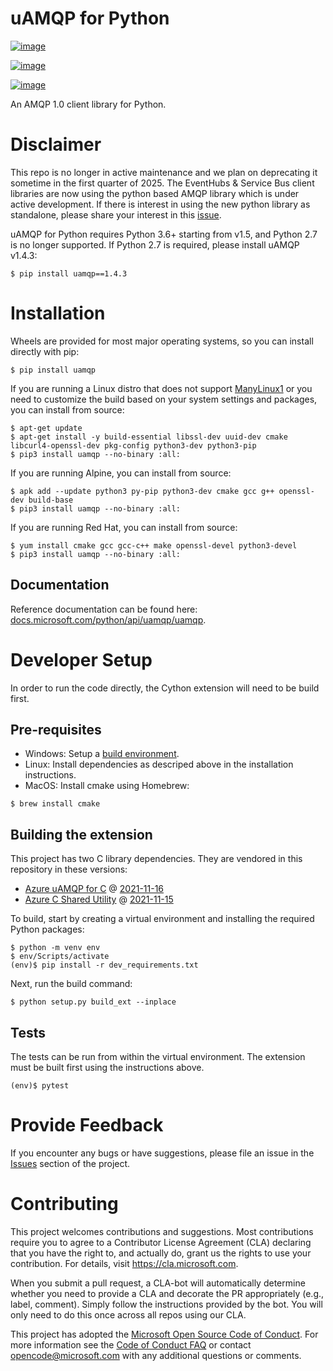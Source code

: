 # uAMQP for Python

[![image](https://img.shields.io/pypi/v/uamqp.svg)](https://pypi.python.org/pypi/uamqp/)

[![image](https://img.shields.io/pypi/pyversions/uamqp.svg)](https://pypi.python.org/pypi/uamqp/)

[![image](https://dev.azure.com/azure-sdk/public/_apis/build/status/python/azure-uamqp-python%20-%20client?branchName=main)](https://dev.azure.com/azure-sdk/public/_build?definitionId=89)

An AMQP 1.0 client library for Python.

# Disclaimer

This repo is no longer in active maintenance and we plan on deprecating
it sometime in the first quarter of 2025. The EventHubs & Service Bus
client libraries are now using the python based AMQP library which is
under active development. If there is interest in using the new python
library as standalone, please share your interest in this
[issue](https://github.com/Azure/azure-uamqp-python/issues/374).

uAMQP for Python requires Python 3.6+ starting from v1.5, and Python 2.7
is no longer supported. If Python 2.7 is required, please install uAMQP
v1.4.3:

``` shell
$ pip install uamqp==1.4.3
```

# Installation

Wheels are provided for most major operating systems, so you can install
directly with pip:

``` shell
$ pip install uamqp
```

If you are running a Linux distro that does not support
[ManyLinux1](https://www.python.org/dev/peps/pep-0513) or you need to
customize the build based on your system settings and packages, you can
install from source:

``` shell
$ apt-get update
$ apt-get install -y build-essential libssl-dev uuid-dev cmake libcurl4-openssl-dev pkg-config python3-dev python3-pip
$ pip3 install uamqp --no-binary :all:
```

If you are running Alpine, you can install from source:

``` shell
$ apk add --update python3 py-pip python3-dev cmake gcc g++ openssl-dev build-base
$ pip3 install uamqp --no-binary :all:
```

If you are running Red Hat, you can install from source:

``` shell
$ yum install cmake gcc gcc-c++ make openssl-devel python3-devel
$ pip3 install uamqp --no-binary :all:
```

## Documentation

Reference documentation can be found here:
[docs.microsoft.com/python/api/uamqp/uamqp](https://docs.microsoft.com/python/api/uamqp/uamqp).

# Developer Setup

In order to run the code directly, the Cython extension will need to be
build first.

## Pre-requisites

-   Windows: Setup a [build
    environment](https://packaging.python.org/guides/packaging-binary-extensions/#building-binary-extensions).
-   Linux: Install dependencies as descriped above in the installation
    instructions.
-   MacOS: Install cmake using Homebrew:

``` shell
$ brew install cmake
```

## Building the extension

This project has two C library dependencies. They are vendored in this
repository in these versions:

-   [Azure uAMQP for C](https://github.com/Azure/azure-uamqp-c) @
    [2021-11-16](https://github.com/Azure/azure-uamqp-c/tree/259db533a66a8fa6e9ac61c39a9dae880224145f)
-   [Azure C Shared
    Utility](https://github.com/Azure/azure-c-shared-utility) @
    [2021-11-15](https://github.com/Azure/azure-c-shared-utility/tree/735be16a943c2a9cbbddef0543f871f5bc0e27ab)

To build, start by creating a virtual environment and installing the
required Python packages:

``` shell
$ python -m venv env
$ env/Scripts/activate
(env)$ pip install -r dev_requirements.txt
```

Next, run the build command:

``` shell
$ python setup.py build_ext --inplace
```

## Tests

The tests can be run from within the virtual environment. The extension
must be built first using the instructions above.

``` shell
(env)$ pytest
```

# Provide Feedback

If you encounter any bugs or have suggestions, please file an issue in
the [Issues](https://github.com/Azure/azure-uamqp-python/issues) section
of the project.

# Contributing

This project welcomes contributions and suggestions. Most contributions
require you to agree to a Contributor License Agreement (CLA) declaring
that you have the right to, and actually do, grant us the rights to use
your contribution. For details, visit <https://cla.microsoft.com>.

When you submit a pull request, a CLA-bot will automatically determine
whether you need to provide a CLA and decorate the PR appropriately
(e.g., label, comment). Simply follow the instructions provided by the
bot. You will only need to do this once across all repos using our CLA.

This project has adopted the [Microsoft Open Source Code of
Conduct](https://opensource.microsoft.com/codeofconduct/). For more
information see the [Code of Conduct
FAQ](https://opensource.microsoft.com/codeofconduct/faq/) or contact
<opencode@microsoft.com> with any additional questions or comments.
